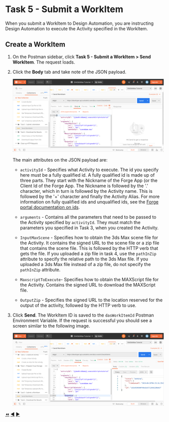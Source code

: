 # Task 5 - Submit a WorkItem

When you submit a WorkItem to Design Automation, you are instructing Design Automation to execute the Activity specified in the WorkItem.


## Create a WorkItem

1. On the Postman sidebar, click **Task 5 - Submit a WorkItem > Send WorkItem**. The request loads.

2. Click the **Body** tab and take note of the JSON payload.

    ![WorkItem JSON Payload](../images/task5-workitem_json_payload.png "WorkItem JSON Payload")

    The main attributes on the JSON payload are:

    - `activityId` - Specifies what Activity to execute. The id you specify here must be a fully qualified id. A fully qualified id is made up of three parts. They start with the Nickname of the Forge App (or the Client Id of the Forge App. The Nickname is followed by the '.' character, which in turn is followed by the Activity name. This is followed by the '+' character and finally the Activity Alias. For more information on fully qualified ids and unqualified ids, see the [Forge portal documentation on ids](https://forge.autodesk.com/en/docs/design-automation/v3/developers_guide/aliases-and-ids/#ids).

    - `arguments` - Contains all the parameters that need to be passed to the Activity specified by `activityId`. They must match the parameters you specified in Task 3, when you created the Activity.

    - `InputMaxScene` - Specifies how to obtain the 3ds Max scene file for the Activity. It contains the signed URL to the scene file or a zip file that contains the scene file. This is followed by the HTTP verb that gets the file. If you uploaded a zip file in task 4, use the `pathInZip` attribute to specify the relative path to the 3ds Max file. If you uploaded a 3ds Max file instead of a zip file, do not specify the `pathInZip` attribute.

    - `MaxscriptToExecute`- Specifies how to obtain the MAXScript file for the Activity. Contains the signed URL to download the MAXScript file.

    - `OutputZip` - Specifies the signed URL to the location reserved for the output of the activity, followed by the HTTP verb to use.

3. Click **Send**. The WorkItem ID is saved to the `dasWorkItemId` Postman Environment Variable. If the request is successful you should see a screen similar to the following image.

    ![Successful WorkItem](../images/task5-result_url.png "Successful WorkItem")


[:rewind:](../readme.md "readme.md") [:arrow_backward:](task-4.md "Previous task") [:arrow_forward:](task-6.md "Next task")
